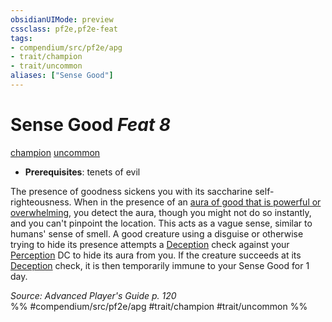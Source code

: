```yaml
---
obsidianUIMode: preview
cssclass: pf2e,pf2e-feat
tags:
- compendium/src/pf2e/apg
- trait/champion
- trait/uncommon
aliases: ["Sense Good"]
---
```

# Sense Good  *Feat 8*  
[champion](/rules/traits/champion.md)  [uncommon](/rules/traits/uncommon.md)  

- **Prerequisites**: tenets of evil

The presence of goodness sickens you with its saccharine self-righteousness. When in the presence of an [aura of good that is powerful or overwhelming](/rules/tables/alignment-aura.md), you detect the aura, though you might not do so instantly, and you can't pinpoint the location. This acts as a vague sense, similar to humans' sense of smell. A good creature using a disguise or otherwise trying to hide its presence attempts a [Deception](/compendium/skills.md#Deception) check against your [Perception](/compendium/skills.md#Perception) DC to hide its aura from you. If the creature succeeds at its [Deception](/compendium/skills.md#Deception) check, it is then temporarily immune to your Sense Good for 1 day.

*Source: Advanced Player's Guide p. 120*  
%% #compendium/src/pf2e/apg #trait/champion #trait/uncommon %%